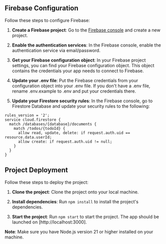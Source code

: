 ## Firebase Configuration

Follow these steps to configure Firebase:

1. **Create a Firebase project**: Go to the [Firebase console](https://console.firebase.google.com/) and create a new project.

2. **Enable the authentication services**: In the Firebase console, enable the authentication service via email/password.

3. **Get your Firebase configuration object**: In your Firebase project settings, you can find your Firebase configuration object. This object contains the credentials your app needs to connect to Firebase.

4. **Update your .env file**: Put the Firebase credentials from your configuration object into your .env file. If you don't have a .env file, rename .env.example to .env and put your credentials there.

5. **Update your Firestore security rules**: In the Firebase console, go to Firestore Database and update your security rules to the following:

```plaintext
rules_version = '2';
service cloud.firestore {
  match /databases/{database}/documents {
    match /todos/{todoId} {
      allow read, update, delete: if request.auth.uid == resource.data.userId;
      allow create: if request.auth.uid != null;
    }
  }
}
```

## Project Deployment

Follow these steps to deploy the project:

1. **Clone the project**: Clone the project onto your local machine.

2. **Install dependencies**: Run `npm install` to install the project's dependencies.

3. **Start the project**: Run `npm start` to start the project. The app should be launched on [http://localhost:3000].

**Note**: Make sure you have Node.js version 21 or higher installed on your machine.